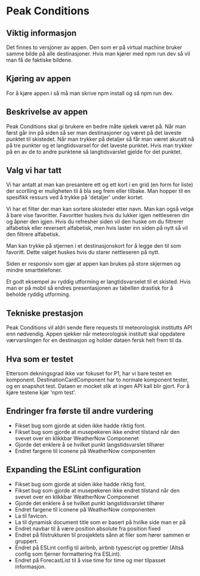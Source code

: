 # Peak Conditions

## Viktig informasjon
Det finnes to versjoner av appen. Den som er på virtual machine bruker samme bilde på alle destinasjoner. Hvis man kjører med npm run dev så vil man få de faktiske bildene.

## Kjøring av appen

For å kjøre appen i så må man skrive npm install og så npm run dev.

## Beskrivelse av appen

Peak Conditions skal gi brukere en bedre måte sjekek været på. Når man først går inn på siden så ser man destinasjoner og været på det laveste punktet til skistedet. Når man trykker på detaljer så får man været akuratt nå på tre punkter og et langtidsvarsel for det laveste punktet. Hvis man trykker på en av de to andre punktene så langtidsvarslet gjelde for det punktet.

## Valg vi har tatt

Vi har antatt at man kan presantere ett og ett kort i en grid (en form for liste) der scorlling er muligheten til å bla seg frem eller tilbake. Man hopper til en spesifikk ressurs ved å trykke på 'detaljer' under kortet.

Vi har et filter der man kan sortere skisteder etter navn. Man kan også velge å bare vise favoritter. Favoritter huskes hvis du lukker igjen nettleseren din og åpner den igjen. Hvis du refresher siden vil den huske om du filtrerer alfabetisk eller reversert alfabetisk, men hvis laster inn siden på nytt så vil den filtrere  alfabetisk.

Man kan trykke på stjernen i et destinasjonskort for å legge den til som favoritt. Dette valget huskes hvis du starer nettleseren på nytt.

Siden er responsiv som gjør at appen kan brukes på store skjermen og mindre smarttelefoner.

Et godt eksempel av ryddig utforming er langtidsvarselet til et skisted. Hvis man er på mobil så endres presentasjonen av tabellen drastisk for å beholde ryddig utforming.

## Tekniske prestasjon

Peak Conditions vil aldri sende flere requests til meteorologisk institutts API enn nødvendig. Appen sjekker når meteorologisk institutt skal oppdatere værvarslingen for en destinasjon og holder dataen fersk helt frem til da.

## Hva som er testet

Ettersom dekningsgrad ikke var fokuset for P1, har vi bare testet en komponent. DestinationCardComponent har to normale komponent tester, og en snapshot test. Dataen er mocket slik at ingen API kall blir gjort. For å kjøre testene kjør 'npm test'.

## Endringer fra første til andre vurdering

- Fikset bug som gjorde at siden ikke hadde riktig font.
- Fikset bug som gjorde at musepekeren ikke endret tilstand når den svevet over en klikkbar WeatherNow Componenet
- Gjorde det enklere å se hvilket punkt langstidsvarslet tilhører
- Endret fargene til iconene på WeatherNow componenten

## Expanding the ESLint configuration

- Fikset bug som gjorde at siden ikke hadde riktig font.
- Fikset bug som gjorde at musepekeren ikke endret tilstand når den svevet over en klikkbar WeatherNow Componenet
- Gjorde det enklere å se hvilket punkt langstidsvarslet tilhører
- Endret fargene til iconene på WeatherNow componenten
- La til favicon.
- La til dynamisk document title som er basert på hvilke side man er på
- Endret navbar til å være position absolute fra position fixed
- Endret på filstrukturen til prosjektets sånn at filer som hører sammen er gruppert.
- Endret på ESLint config til airbnb, airbnb typescript og prettier (Altså config som fjerner formattering fra ESLint).
- Endret på ForecastList til å vise time for time og mer tilpasset informasjon.

